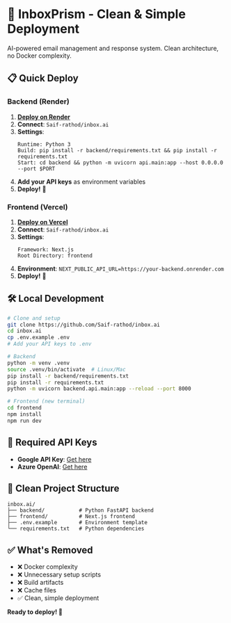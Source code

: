 # 🚀 InboxPrism - Clean & Simple Deployment

AI-powered email management and response system. Clean architecture, no Docker complexity.

## 📋 Quick Deploy

### Backend (Render)
1. **[Deploy on Render](https://dashboard.render.com/new/web)**
2. **Connect**: `Saif-rathod/inbox.ai` 
3. **Settings**:
   ```
   Runtime: Python 3
   Build: pip install -r backend/requirements.txt && pip install -r requirements.txt
   Start: cd backend && python -m uvicorn api.main:app --host 0.0.0.0 --port $PORT
   ```
4. **Add your API keys** as environment variables
5. **Deploy!** 🎉

### Frontend (Vercel)
1. **[Deploy on Vercel](https://vercel.com/new)**
2. **Connect**: `Saif-rathod/inbox.ai`
3. **Settings**:
   ```
   Framework: Next.js
   Root Directory: frontend
   ```
4. **Environment**: `NEXT_PUBLIC_API_URL=https://your-backend.onrender.com`
5. **Deploy!** 🎉

## 🛠 Local Development

```bash
# Clone and setup
git clone https://github.com/Saif-rathod/inbox.ai
cd inbox.ai
cp .env.example .env
# Add your API keys to .env

# Backend
python -m venv .venv
source .venv/bin/activate  # Linux/Mac
pip install -r backend/requirements.txt
pip install -r requirements.txt
python -m uvicorn backend.api.main:app --reload --port 8000

# Frontend (new terminal)
cd frontend
npm install
npm run dev
```

## 🔑 Required API Keys

- **Google API Key**: [Get here](https://console.cloud.google.com/)
- **Azure OpenAI**: [Get here](https://portal.azure.com/)

## 📁 Clean Project Structure

```
inbox.ai/
├── backend/           # Python FastAPI backend
├── frontend/          # Next.js frontend  
├── .env.example       # Environment template
└── requirements.txt   # Python dependencies
```

## ✅ What's Removed

- ❌ Docker complexity
- ❌ Unnecessary setup scripts  
- ❌ Build artifacts
- ❌ Cache files
- ✅ Clean, simple deployment

**Ready to deploy! 🚀**
